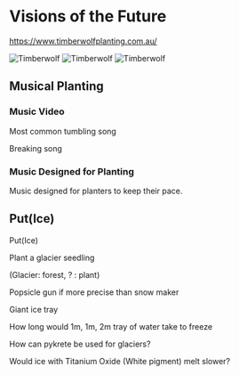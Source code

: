 # Visions of the Future

<https://www.timberwolfplanting.com.au/>

![Timberwolf](/Timberwolf_01.png)
![Timberwolf](/Timberwolf_02.png)
![Timberwolf](/Timberwolf_03.png)

## Musical Planting

### Music Video

Most common tumbling song

Breaking song

### Music Designed for Planting

Music designed for planters to keep their pace.

## Put(Ice)

Put(Ice)

Plant a glacier seedling

(Glacier: forest, ? : plant)

Popsicle gun if more precise than snow maker

Giant ice tray

How long would 1m, 1m, 2m tray of water take to freeze

How can pykrete be used for glaciers?

Would ice with Titanium Oxide (White pigment) melt slower?
